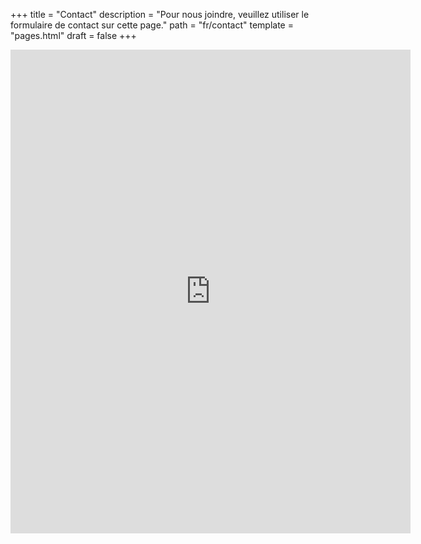 +++
title = "Contact"
description = "Pour nous joindre, veuillez utiliser le formulaire de contact sur cette page."
path = "fr/contact"
template = "pages.html"
draft = false
+++

<p style="height: 970px;">
<iframe src="https://docs.google.com/forms/d/e/1FAIpQLSedaNbiE1Gj4BUCCGgRCxh-3oraWcw58k-rJ0RjgnnXNJ9TSA/viewform?embedded=true" width="640" height="774" frameborder="0" marginheight="0" marginwidth="0">Loading…</iframe>
</p>
